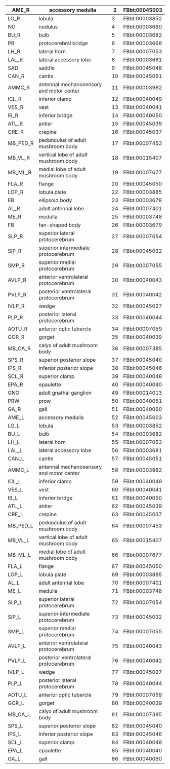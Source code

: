 |AME_R|accessory medulla|2|FBbt:00045003|
|---|---|---|---|
|LO_R|lobula|3|FBbt:00003852|
|NO|nodulus|4|FBbt:00003680|
|BU_R|bulb|5|FBbt:00003682|
|PB|protocerebral bridge|6|FBbt:00003668|
|LH_R|lateral horn|7|FBbt:00007053|
|LAL_R|lateral accessory lobe|8|FBbt:00003681|
|SAD|saddle|9|FBbt:00045048|
|CAN_R|cantle|10|FBbt:00045051|
|AMMC_R|antennal mechanosensory and motor center|11|FBbt:00003982|
|ICL_R|inferior clamp|12|FBbt:00040049|
|VES_R|vest|13|FBbt:00040041|
|IB_R|inferior bridge|14|FBbt:00040050|
|ATL_R|antler|15|FBbt:00045039|
|CRE_R|crepine|16|FBbt:00045037|
|MB_PED_R|pedunculus of adult mushroom body|17|FBbt:00007453|
|MB_VL_R|vertical lobe of adult mushroom body|18|FBbt:00015407|
|MB_ML_R|medial lobe of adult mushroom body|19|FBbt:00007677|
|FLA_R|flange|20|FBbt:00045050|
|LOP_R|lobula plate|22|FBbt:00003885|
|EB|ellipsoid body|23|FBbt:00003678|
|AL_R|adult antennal lobe|24|FBbt:00007401|
|ME_R|medulla|25|FBbt:00003748|
|FB|fan-shaped body|26|FBbt:00003679|
|SLP_R|superior lateral protocerebrum|27|FBbt:00007054|
|SIP_R|superior intermediate protocerebrum|28|FBbt:00045032|
|SMP_R|superior medial protocerebrum|29|FBbt:00007055|
|AVLP_R|anterior ventrolateral protocerebrum|30|FBbt:00040043|
|PVLP_R|posterior ventrolateral protocerebrum|31|FBbt:00040042|
|IVLP_R|wedge|32|FBbt:00045027|
|PLP_R|posterior lateral protocerebrum|33|FBbt:00040044|
|AOTU_R|anterior optic tubercle|34|FBbt:00007059|
|GOR_R|gorget|35|FBbt:00040039|
|MB_CA_R|calyx of adult mushroom body|36|FBbt:00007385|
|SPS_R|superior posterior slope|37|FBbt:00045040|
|IPS_R|inferior posterior slope|38|FBbt:00045046|
|SCL_R|superior clamp|39|FBbt:00040048|
|EPA_R|epaulette|40|FBbt:00040040|
|GNG|adult gnathal ganglion|49|FBbt:00014013|
|PRW|prow|50|FBbt:00040051|
|GA_R|gall|51|FBbt:00040060|
|AME_L|accessory medulla|52|FBbt:00045003|
|LO_L|lobula|53|FBbt:00003852|
|BU_L|bulb|54|FBbt:00003682|
|LH_L|lateral horn|55|FBbt:00007053|
|LAL_L|lateral accessory lobe|56|FBbt:00003681|
|CAN_L|cantle|57|FBbt:00045051|
|AMMC_L|antennal mechanosensory and motor center|58|FBbt:00003982|
|ICL_L|inferior clamp|59|FBbt:00040049|
|VES_L|vest|60|FBbt:00040041|
|IB_L|inferior bridge|61|FBbt:00040050|
|ATL_L|antler|62|FBbt:00045039|
|CRE_L|crepine|63|FBbt:00045037|
|MB_PED_L|pedunculus of adult mushroom body|64|FBbt:00007453|
|MB_VL_L|vertical lobe of adult mushroom body|65|FBbt:00015407|
|MB_ML_L|medial lobe of adult mushroom body|66|FBbt:00007677|
|FLA_L|flange|67|FBbt:00045050|
|LOP_L|lobula plate|69|FBbt:00003885|
|AL_L|adult antennal lobe|70|FBbt:00007401|
|ME_L|medulla|71|FBbt:00003748|
|SLP_L|superior lateral protocerebrum|72|FBbt:00007054|
|SIP_L|superior intermediate protocerebrum|73|FBbt:00045032|
|SMP_L|superior medial protocerebrum|74|FBbt:00007055|
|AVLP_L|anterior ventrolateral protocerebrum|75|FBbt:00040043|
|PVLP_L|posterior ventrolateral protocerebrum|76|FBbt:00040042|
|IVLP_L|wedge|77|FBbt:00045027|
|PLP_L|posterior lateral protocerebrum|78|FBbt:00040044|
|AOTU_L|anterior optic tubercle|79|FBbt:00007059|
|GOR_L|gorget|80|FBbt:00040039|
|MB_CA_L|calyx of adult mushroom body|81|FBbt:00007385|
|SPS_L|superior posterior slope|82|FBbt:00045040|
|IPS_L|inferior posterior slope|83|FBbt:00045046|
|SCL_L|superior clamp|84|FBbt:00040048|
|EPA_L|epaulette|85|FBbt:00040040|
|GA_L|gall|86|FBbt:00040060|
